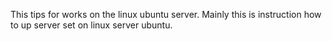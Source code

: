 This tips for works on the linux ubuntu server.
Mainly this is instruction how to up server set on linux server ubuntu.
